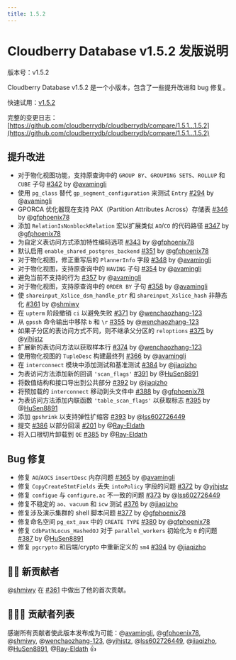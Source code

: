 ```yaml
---
title: 1.5.2
---
```


# Cloudberry Database v1.5.2 发版说明

版本号：v1.5.2

Cloudberry Database v1.5.2 是一个小版本，包含了一些提升改进和 bug 修复。

快速试用：[v1.5.2](https://github.com/cloudberrydb/cloudberrydb/releases/tag/1.5.2)

完整的变更日志：[https://github.com/cloudberrydb/cloudberrydb/compare/1.5.1...1.5.2](https://github.com/cloudberrydb/cloudberrydb/compare/1.5.1...1.5.2)

## 提升改进

- 对于物化视图功能，支持原查询中的 `GROUP BY`、`GROUPING SETS`、`ROLLUP` 和 `CUBE` 子句 [#342](https://github.com/cloudberrydb/cloudberrydb/pull/342) by @[avamingli](https://github.com/avamingli)
- 使用 `pg_class` 替代 `gp_segment_configuration` 来测试 `Entry` [#294](https://github.com/cloudberrydb/cloudberrydb/pull/294) by @[avamingli](https://github.com/avamingli)
- GPORCA 优化器现在支持 PAX（Partition Attributes Across）存储表 [#346](https://github.com/cloudberrydb/cloudberrydb/pull/346) by @[gfphoenix78](https://github.com/gfphoenix78)
- 添加 `RelationIsNonblockRelation` 宏以扩展类似 `AO`/`CO` 的代码路径 [#347](https://github.com/cloudberrydb/cloudberrydb/pull/347) by @[gfphoenix78](https://github.com/gfphoenix78)
- 为自定义表访问方式添加特性编码选项 [#343](https://github.com/cloudberrydb/cloudberrydb/pull/343) by @[gfphoenix78](https://github.com/gfphoenix78)
- 默认启用 `enable_shared_postgres_backend` [#351](https://github.com/cloudberrydb/cloudberrydb/pull/351) by @[gfphoenix78](https://github.com/gfphoenix78)
- 对于物化视图，修正重写后的 `PlannerInfo` 字段 [#348](https://github.com/cloudberrydb/cloudberrydb/pull/348) by @[avamingli](https://github.com/avamingli)
- 对于物化视图，支持原查询中的 `HAVING` 子句 [#354](https://github.com/cloudberrydb/cloudberrydb/pull/354) by @[avamingli](https://github.com/avamingli)
- 避免当前不支持的行为 [#357](https://github.com/cloudberrydb/cloudberrydb/pull/357) by @[avamingli](https://github.com/avamingli)
- 对于物化视图，支持原查询中的 `ORDER BY` 子句 [#358](https://github.com/cloudberrydb/cloudberrydb/pull/358) by @[avamingli](https://github.com/avamingli)
- 使 `shareinput_Xslice_dsm_handle_ptr` 和 `shareinput_Xslice_hash` 非静态化 [#361](https://github.com/cloudberrydb/cloudberrydb/pull/361) by @[shmiwy](https://github.com/shmiwy)
- 在 `upterm` 阶段撤销 `ci` 以避免失败 [#371](https://github.com/cloudberrydb/cloudberrydb/pull/371) by @[wenchaozhang-123](https://github.com/wenchaozhang-123)
- 从 `gpssh` 命令输出中移除 `b` 和 `\r` [#355](https://github.com/cloudberrydb/cloudberrydb/pull/355) by @[wenchaozhang-123](https://github.com/wenchaozhang-123)
- 如果子分区的表访问方式不同，则不继承父分区的 `reloptions` [#375](https://github.com/cloudberrydb/cloudberrydb/pull/375) by @[yjhjstz](https://github.com/yjhjstz)
- 扩展新的表访问方法以获取样本行 [#374](https://github.com/cloudberrydb/cloudberrydb/pull/374) by @[wenchaozhang-123](https://github.com/wenchaozhang-123)
- 使用物化视图的 `TupleDesc` 构建最终列 [#366](https://github.com/cloudberrydb/cloudberrydb/pull/366) by @[avamingli](https://github.com/avamingli)
- 在 `interconnect` 模块中添加测试和基准测试 [#384](https://github.com/cloudberrydb/cloudberrydb/pull/384) by @[jiaqizho](https://github.com/jiaqizho)
- 为表访问方法添加新的回调 `'scan_flags'` [#391](https://github.com/cloudberrydb/cloudberrydb/pull/391) by @[HuSen8891](https://github.com/HuSen8891)
- 将数值结构和接口导出到公共部分 [#392](https://github.com/cloudberrydb/cloudberrydb/pull/392) by @[jiaqizho](https://github.com/jiaqizho)
- 将预加载的 `interconnect` 移动到头文件中 [#388](https://github.com/cloudberrydb/cloudberrydb/pull/388) by @[gfphoenix78](https://github.com/gfphoenix78)
- 为表访问方法添加内联函数 `'table_scan_flags'` 以获取标志 [#395](https://github.com/cloudberrydb/cloudberrydb/pull/395) by @[HuSen8891](https://github.com/HuSen8891)
- 添加 `gpshrink` 以支持弹性扩缩容 [#393](https://github.com/cloudberrydb/cloudberrydb/pull/393) by @[lss602726449](https://github.com/lss602726449)
- 提交 [#386](https://github.com/cloudberrydb/cloudberrydb/pull/386) 以部分回滚 [#201](https://github.com/cloudberrydb/cloudberrydb/pull/201) by @[Ray-Eldath](https://github.com/Ray-Eldath)
- 将入口根切片卸载到 `QE` [#385](https://github.com/cloudberrydb/cloudberrydb/pull/385) by @[Ray-Eldath](https://github.com/Ray-Eldath)

## Bug 修复

- 修复 `AO`/`AOCS` `insertDesc` 内存问题 [#365](https://github.com/cloudberrydb/cloudberrydb/pull/365) by @[avamingli](https://github.com/avamingli)
- 修复 `CopyCreateStmtFields` 丢失 `intoPolicy` 字段的问题 [#372](https://github.com/cloudberrydb/cloudberrydb/pull/372) by @[yjhjstz](https://github.com/yjhjstz)
- 修复 `configue` 与 `configure.ac` 不一致的问题 [#373](https://github.com/cloudberrydb/cloudberrydb/pull/373) by @[lss602726449](https://github.com/lss602726449)
- 修复不稳定的 `ao`、`vacuum` 和 `icw` 测试 [#376](https://github.com/cloudberrydb/cloudberrydb/pull/376) by @[jiaqizho](https://github.com/jiaqizho)
- 修复涉及演示集群的 shell 脚本问题 [#377](https://github.com/cloudberrydb/cloudberrydb/pull/377) by @[gfphoenix78](https://github.com/gfphoenix78)
- 修复命名空间 `pg_ext_aux` 中的 `CREATE TYPE` [#380](https://github.com/cloudberrydb/cloudberrydb/pull/380) by @[gfphoenix78](https://github.com/gfphoenix78)
- 修复 `CdbPathLocus_HashedOJ` 对于 `parallel_workers` 初始化为 `0` 的问题 [#387](https://github.com/cloudberrydb/cloudberrydb/pull/387) by @[HuSen8891](https://github.com/HuSen8891)
- 修复 `pgcrypto` 和后端/crypto 中重新定义的 `sm4` [#394](https://github.com/cloudberrydb/cloudberrydb/pull/394) by @[jiaqizho](https://github.com/jiaqizho)

## 🙌🏻️ 新贡献者

@[shmiwy](https://github.com/) 在 [#361](https://github.com/cloudberrydb/cloudberrydb/pull/361) 中做出了他的首次贡献。

## 🧑🏻‍💻 贡献者列表

感谢所有贡献者使此版本发布成为可能：@[avamingli](https://github.com/avamingli), @[gfphoenix78](https://github.com/gfphoenix78), @[shmiwy](https://github.com/shmiwy), @[wenchaozhang-123](https://github.com/wenchaozhang-123), @[yjhjstz](https://github.com/yjhjstz), @[lss602726449](https://github.com/lss602726449), @[jiaqizho](https://github.com/jiaqizho), @[HuSen8891](https://github.com/HuSen8891), @[Ray-Eldath](https://github.com/Ray-Eldath) 👍
